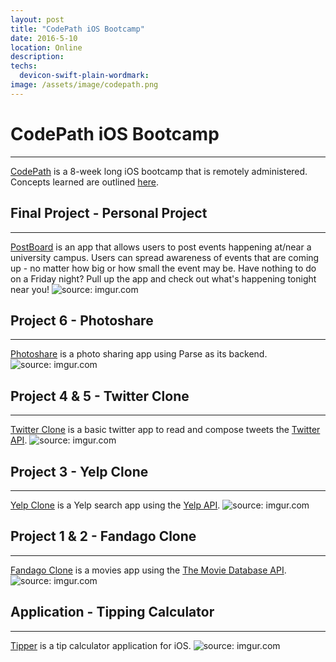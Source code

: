 ```yaml
---
layout: post
title: "CodePath iOS Bootcamp"
date: 2016-5-10
location: Online
description: 
techs:
  devicon-swift-plain-wordmark:
image: /assets/image/codepath.png
---
```


# CodePath iOS Bootcamp
---
[CodePath](https://codepath.com/) is a 8-week long iOS bootcamp that is remotely administered.
Concepts learned are outlined <a href="http://guides.codepath.com/ios#fundamentals">here</a>.

## Final Project - Personal Project
---
<a href="https://github.com/iOSDreamTeam/PostBoard" target="_blank">PostBoard</a> is an app that allows users to post events happening at/near a university campus. Users can spread awareness of events that are coming up - no matter how big or how small the event may be. Have nothing to do on a Friday night? Pull up the app and check out what's happening tonight near you!
<img src="http://i.imgur.com/Yy65paN.gif" title="source: imgur.com" />

## Project 6 - Photoshare
---
<a href="https://github.com/iOSDreamTeam/PostBoard" target="_blank">Photoshare</a> is a photo sharing app using Parse as its backend.
<img src="http://i.imgur.com/MpbPbYa.gif" title="source: imgur.com" />

## Project 4 & 5 - Twitter Clone
---
<a href="https://github.com/iOSDreamTeam/PostBoard" target="_blank">Twitter Clone</a> is a basic twitter app to read and compose tweets the [Twitter API](https://apps.twitter.com/).
<img src="http://i.imgur.com/cNMeFOD.gif" title="source: imgur.com" />

## Project 3 - Yelp Clone
---
<a href="https://github.com/iOSDreamTeam/PostBoard" target="_blank">Yelp Clone</a> is a Yelp search app using the [Yelp API](http://www.yelp.com/developers/documentation/v2/search_api).
<img src="http://i.imgur.com/LcTWVmP.gif" title="source: imgur.com" />

## Project 1 & 2 - Fandago Clone
---
<a href="https://github.com/iOSDreamTeam/PostBoard" target="_blank">Fandago Clone</a> is a movies app using the [The Movie Database API](http://docs.themoviedb.apiary.io/#).
<img src="http://i.imgur.com/blbrnLg.gif" title="source: imgur.com" />

## Application - Tipping Calculator
---
<a href="https://github.com/dphuang2/Tipper-iOS" target="_blank">Tipper</a> is a tip calculator application for iOS.
<img src="http://i.imgur.com/YMsRMdG.gif" title="source: imgur.com" />

